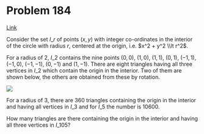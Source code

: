 # Problem 184

[Link](https://projecteuler.net/problem=184)

Consider the set $I\_r$ of points $(x,y)$ with integer co-ordinates in the interior of the circle with radius $r$, centered at the origin, i.e. $x^2 + y^2 \\lt r^2$.

For a radius of $2$, $I\_2$ contains the nine points $(0,0)$, $(1,0)$, $(1,1)$, $(0,1)$, $(-1,1)$, $(-1,0)$, $(-1,-1)$, $(0,-1)$ and $(1,-1)$. There are eight triangles having all three vertices in $I\_2$ which contain the origin in the interior. Two of them are shown below, the others are obtained from these by rotation.

![](resources/images/0184.gif?1678992055)

For a radius of $3$, there are $360$ triangles containing the origin in the interior and having all vertices in $I\_3$ and for $I\_5$ the number is $10600$.

How many triangles are there containing the origin in the interior and having all three vertices in $I\_{105}$?
